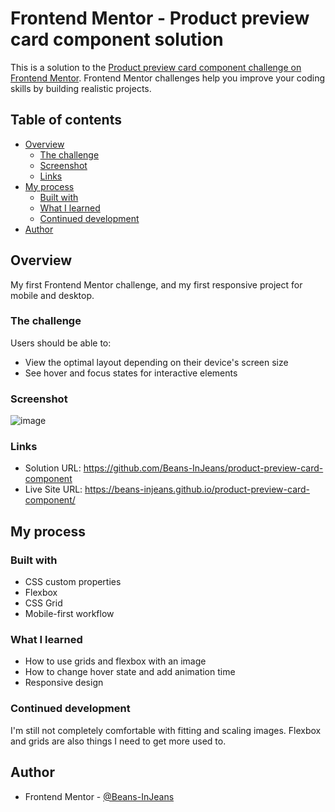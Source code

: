 # Frontend Mentor - Product preview card component solution

This is a solution to the [Product preview card component challenge on Frontend Mentor](https://www.frontendmentor.io/challenges/product-preview-card-component-GO7UmttRfa). Frontend Mentor challenges help you improve your coding skills by building realistic projects. 

## Table of contents

- [Overview](#overview)
  - [The challenge](#the-challenge)
  - [Screenshot](#screenshot)
  - [Links](#links)
- [My process](#my-process)
  - [Built with](#built-with)
  - [What I learned](#what-i-learned)
  - [Continued development](#continued-development)
- [Author](#author)

## Overview

My first Frontend Mentor challenge, and my first responsive project for mobile and desktop.

### The challenge

Users should be able to:

- View the optimal layout depending on their device's screen size
- See hover and focus states for interactive elements

### Screenshot

![image](https://user-images.githubusercontent.com/109244947/190308459-8e5c76fe-ed73-4a10-845e-10c3b125c0ea.png)

### Links

- Solution URL: https://github.com/Beans-InJeans/product-preview-card-component
- Live Site URL: https://beans-injeans.github.io/product-preview-card-component/

## My process

### Built with

- CSS custom properties
- Flexbox
- CSS Grid
- Mobile-first workflow

### What I learned

- How to use grids and flexbox with an image
- How to change hover state and add animation time
- Responsive design

### Continued development

I'm still not completely comfortable with fitting and scaling images. Flexbox and grids are also things I need to get more used to. 


## Author

- Frontend Mentor - [@Beans-InJeans](https://www.frontendmentor.io/profile/Beans-InJeans)
